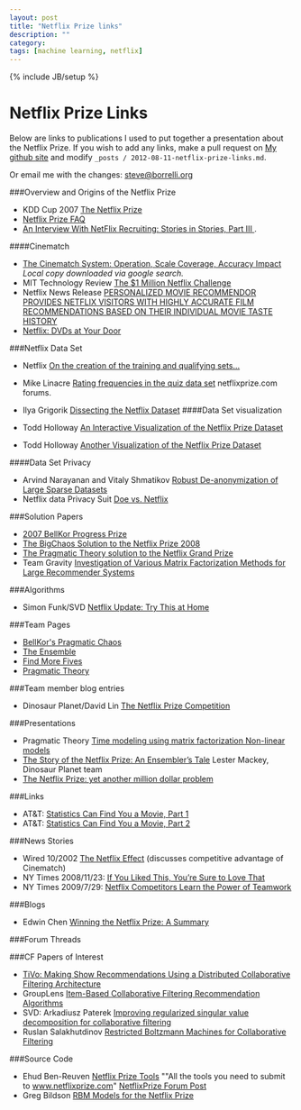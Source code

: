 ```yaml
---
layout: post
title: "Netflix Prize links"
description: ""
category: 
tags: [machine learning, netflix]
---
```

{% include JB/setup %}

# Netflix Prize Links

Below are links to publications I used to put together a presentation about the Netflix Prize. If you wish to add any links, make a pull request on [My github site](https://github.com/stevendborrelli/stevendborrelli.github.com) and modify `_posts / 2012-08-11-netflix-prize-links.md`.

Or email me with the changes: steve@borrelli.org


###Overview and Origins of the Netflix Prize
* KDD Cup 2007 [The Netflix Prize](http://www.cs.uic.edu/~liub/KDD-cup-2007/proceedings/The-Netflix-Prize-Bennett.pdf)
* [Netflix Prize FAQ](http://www.netflixprize.com/faq)
* [An Interview With NetFlix Recruiting: Stories in Stories, Part III ](http://meritocracy.typepad.com/meritocracy/2006/11/so_ive_made_a_c.html). 

####Cinematch
* [The Cinematch System: Operation, Scale Coverage, Accuracy Impact](assets/pdfs/netflix/bennett.pdf) _Local copy downloaded via google search._ 
* MIT Technology Review [The $1 Million Netflix Challenge](http://www.technologyreview.com/news/406637/the-1-million-netflix-challenge/)
* Netflix News Release [PERSONALIZED MOVIE RECOMMENDOR PROVIDES NETFLIX VISITORS WITH HIGHLY ACCURATE FILM RECOMMENDATIONS BASED ON THEIR INDIVIDUAL MOVIE TASTE HISTORY](https://secure.onlineprocessing.biz/3/mr5/netflix.us.en/index.php?s=24309&item=54615)
* [Netflix: DVDs at Your Door](http://www.pcmag.com/article2/0,2817,894278,00.asp%3e.)

###Netflix Data Set
* Netflix [On the creation of the training and qualifying sets...](http://www.netflixprize.com/community/viewtopic.php?pid=2242)
* Mike Linacre [Rating frequencies in the quiz data set](http://www.netflixprize.com//community/viewtopic.php?id=334) netflixprize.com forums.

* Ilya Grigorik [Dissecting the Netflix Dataset](http://www.igvita.com/2006/10/29/dissecting-the-netflix-dataset/)
####Data Set visualization

* Todd Holloway [An Interactive Visualization of the Netflix Prize Dataset](http://abeautifulwww.com/2007/04/03/an-interactive-visualization-of-the-netflix-prize-dataset/)
* Todd Holloway [Another Visualization of the Netflix Prize Dataset](http://abeautifulwww.com/2007/04/03/another-visualization-of-the-netflix-prize-dataset/)

####Data Set Privacy
* Arvind Narayanan and Vitaly Shmatikov [Robust De-anonymization of Large Sparse Datasets](http://www.cs.utexas.edu/~shmat/shmat_oak08netflix.pdf/)
* Netflix data Privacy Suit [Doe vs. Netflix](http://www.wired.com/images_blogs/threatlevel/2009/12/doe-v-netflix.pdf)


###Solution Papers
* [2007 BellKor Progress Prize](http://www2.research.att.com/~volinsky/netflix/ProgressPrize2007BellKorSolution.pdf)
* [The BigChaos Solution to the Netflix Prize 2008](http://www.netflixprize.com/assets/ProgressPrize2008_BigChaos.pdf)
* [The Pragmatic Theory solution to the Netflix Grand Prize](http://www.netflixprize.com/assets/GrandPrize2009_BPC_PragmaticTheory.pdf)
* Team Gravity [Investigation of Various Matrix Factorization Methods for Large Recommender Systems](http://www.sze.hu/~gtakacs/download/kdd_netflix_workshop_2008.pdf)

###Algorithms

* Simon Funk/SVD [Netflix Update: Try This at Home](http://sifter.org/~simon/journal/20061211.html)

###Team Pages
* [BellKor's Pragmatic Chaos](http://www2.research.att.com/~volinsky/netflix/bpc.html)
* [The Ensemble](http://www.the-ensemble.com/)
* [Find More Fives](http://www.findmorefives.com/)
* [Pragmatic Theory](https://sites.google.com/site/pragmatictheory/)

###Team member blog entries
* Dinosaur Planet/David Lin [The Netflix Prize Competition](http://www.decompilinglife.com/post/5758898924/the-netflix-prize-competition)

###Presentations
* Pragmatic Theory [Time modeling using matrix factorization Non-linear models](http://pragmatictheory.googlepages.com/NetflixPragmaticTheoryV6.pdf)
* [The Story of the Netflix Prize: An Ensembler’s Tale](http://www.eecs.berkeley.edu/~lmackey/papers/netflix_story-nas11-slides.pdf)
Lester Mackey, Dinosaur Planet team
* [The Netflix Prize: yet another million dollar problem](http://www.slideshare.net/davidbessis/the-netflix-prize-yet-another-million-dollar-problem)

###Links
* AT&T: [Statistics Can Find You a Movie, Part 1](http://www.research.att.com/articles/featured_stories/2010_01/2010_02_netflix_article.html?fbid=gncVF5QUO56)
* AT&T: [Statistics Can Find You a Movie, Part 2](http://www.research.att.com/articles/featured_stories/2010_05/201005_netflix2_article.html?fbid=gncVF5QUO56)



###News Stories
* Wired 10/2002 [The Netflix Effect](http://www.wired.com/wired/archive/10.12/netflix.html) (discusses competitive advantage of Cinematch)
* NY Times 2008/11/23: [If You Liked This, You’re Sure to Love That](http://www.nytimes.com/2008/11/23/magazine/23Netflix-t.html?fta=y)
* NY Times 2009/7/29: [Netflix Competitors Learn the Power of Teamwork](http://www.nytimes.com/2009/07/28/technology/internet/28netflix.html?_r=1)


###Blogs 
* Edwin Chen [Winning the Netflix Prize: A Summary](http://blog.echen.me/2011/10/24/winning-the-netflix-prize-a-summary/)


###Forum Threads



###CF Papers of Interest
* [TiVo: Making Show Recommendations Using a Distributed Collaborative Filtering Architecture](http://cs.brynmawr.edu/Courses/cs380/fall2006/TiVo.pdf)
* GroupLens [Item-Based Collaborative Filtering Recommendation Algorithms](http://www.ra.ethz.ch/CDstore/www10/papers/pdf/p519.pdf)
* SVD: Arkadiusz Paterek [Improving regularized singular value decomposition for collaborative filtering](http://www.cs.uic.edu/~liub/KDD-cup-2007/proceedings/Regular-Paterek.pdf)
* Ruslan Salakhutdinov [Restricted Boltzmann Machines for Collaborative Filtering](http://www.machinelearning.org/proceedings/icml2007/papers/407.pdf)


###Source Code
* Ehud Ben-Reuven [Netflix Prize Tools](http://code.google.com/p/nprize/) ""All the tools you need to submit to www.netflixprize.com" [NetflixPrize Forum Post](http://www.netflixprize.com//community/viewtopic.php?id=951)
* Greg Bildson [RBM Models for the Netflix Prize](http://code.google.com/p/nprizeadditions/)